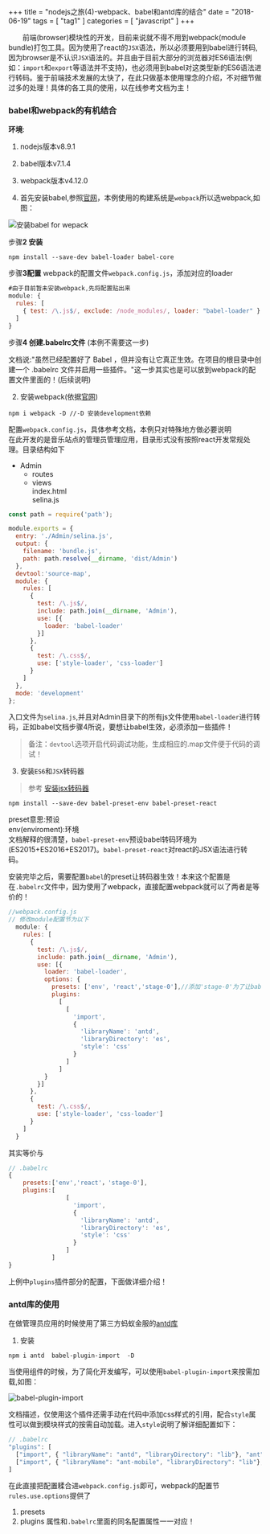 +++
title = "nodejs之旅(4)-webpack、babel和antd库的结合"
date = "2018-06-19"
tags = [ "tag1" ]
categories = [ "javascript" ]
+++

　　前端(browser)模块性的开发，目前来说就不得不用到webpack(module bundle)打包工具。因为使用了react的`JSX`语法，所以必须要用到babel进行转码,因为browser是不认识`JSX`语法的。并且由于目前大部分的浏览器对ES6语法(例如：`import`和`export`等语法并不支持)，也必须用到babel对这类型新的ES6语法进行转码。鉴于前端技术发展的太快了，在此只做基本使用理念的介绍，不对细节做过多的处理！具体的各工具的使用，以在线参考文档为主！  
<!--more-->
### babel和webpack的有机结合

**环境**:
1. nodejs版本v8.9.1
2. babel版本v7.1.4
3. webpack版本v4.12.0

1. 首先安装babel,参照[官网](https://www.babeljs.cn/docs/setup/#installation '点我访问')，本例使用的构建系统是`webpack`所以选webpack,如图： 
 
![安装babel for wepack](../pictures/QQ20180619223937.png '点我访问')  

步骤**2 安装** 

```console
npm install --save-dev babel-loader babel-core
```

步骤**3配置** webpack的配置文件`webpack.config.js`，添加对应的loader

```js
#由于目前暂未安装webpack,先将配置贴出来
module: {
  rules: [
    { test: /\.js$/, exclude: /node_modules/, loader: "babel-loader" }
  ]
}
```

步骤**4 创建.babelrc文件**  (本例不需要这一步)

文档说:"虽然已经配置好了 Babel ，但并没有让它真正生效。在项目的根目录中创建一个 .babelrc 文件并启用一些插件。"这一步其实也是可以放到webpack的配置文件里面的！(后续说明)

2. 安装webpack(依据[官网](https://www.webpackjs.com/guides/installation/ '点我访问'))

```console
npm i webpack -D //-D 安装development依赖
```

配置`webpack.config.js`，具体参考文档，本例只对特殊地方做必要说明  
在此开发的是音乐站点的管理员管理应用，目录形式没有按照react开发常规处理。目录结构如下

- Admin  
  - routes  
  - views  
  index.html  
  selina.js  

```js
const path = require('path');

module.exports = {
  entry: './Admin/selina.js',
  output: {
    filename: 'bundle.js',
    path: path.resolve(__dirname, 'dist/Admin')
  },
  devtool:'source-map',
  module: {
    rules: [
      {
        test: /\.js$/,
        include: path.join(__dirname, 'Admin'),
        use: [{
          loader: 'babel-loader'
        }]
      },
      {
        test: /\.css$/,
        use: ['style-loader', 'css-loader']
      }
    ]
  },
  mode: 'development'
};
```
入口文件为`selina.js`,并且对Admin目录下的所有js文件使用`babel-loader`进行转码，正如babel文档步骤4所说，要想让babel生效，必须添加一些插件！  
>备注：`devtool`选项开启代码调试功能，生成相应的.map文件便于代码的调试！

3. 安装`ES6`和`JSX`转码器

>参考 [安装jsx转码器](https://babeljs.io/docs/en/babel-preset-react '点我访问')

```console
npm install --save-dev babel-preset-env babel-preset-react
```
preset意思:预设  
env(enviroment):环境  
文档解释的很清楚，`babel-preset-env`预设babel转码环境为(ES2015+ES2016+ES2017)。`babel-preset-react`对react的JSX语法进行转码。

安装完毕之后，需要配置`babel`的preset让转码器生效！本来这个配置是在`.babelrc`文件中，因为使用了webpack，直接配置webpack就可以了两者是等价的！

```js
//webpack.config.js 
// 修改module配置节为以下
  module: {
    rules: [
      {
        test: /\.js$/,
        include: path.join(__dirname, 'Admin'),
        use: [{
          loader: 'babel-loader',
          options: {
            presets: ['env', 'react','stage-0'],//添加'stage-0'为了让bable支持...扩展运算符的转码！
            plugins:
              [
                [
                  'import',
                  {
                    'libraryName': 'antd',
                    'libraryDirectory': 'es',
                    'style': 'css'
                  }
                ]
              ]
          }
        }]
      },
      {
        test: /\.css$/,
        use: ['style-loader', 'css-loader']
      }
    ]
  }
``` 

其实等价与  

```js
// .babelrc 
{
	presets:['env','react'，'stage-0'],
	plugins:[
                [
                  'import',
                  {
                    'libraryName': 'antd',
                    'libraryDirectory': 'es',
                    'style': 'css'
                  }
                ]
            ]
}
```

上例中`plugins`插件部分的配置，下面做详细介绍！

### antd库的使用

在做管理员应用的时候使用了第三方蚂蚁金服的[antd库](https://ant.design/docs/react/getting-started-cn '点我访问')  

1. 安装

```console
npm i antd  babel-plugin-import  -D
```

当使用组件的时候，为了简化开发编写，可以使用`babel-plugin-import`来按需加载,如图：

![babel-plugin-import](/pictures/QQ20180619231904.png '点我显示')  

文档描述，仅使用这个插件还需手动在代码中添加css样式的引用，配合`style`属性可以做到模块样式的按需自动加载。进入`style`说明了解详细配置如下：

```js
// .babelrc
"plugins": [
  ["import", { "libraryName": "antd", "libraryDirectory": "lib"}, "ant"],
  ["import", { "libraryName": "ant-mobile", "libraryDirectory": "lib"}, "ant-mobile"]
]
```
在此直接把配置糅合进`webpack.config.js`即可，webpack的配置节  
`rules.use.options`提供了
1. presets
2. plugins
属性和`.babelrc`里面的同名配置属性一一对应！
